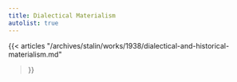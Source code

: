 ```yaml
---
title: Dialectical Materialism
autolist: true
---
```


{{< articles 
    "/archives/stalin/works/1938/dialectical-and-historical-materialism.md" 
>}}
